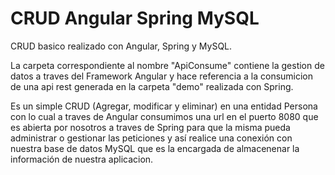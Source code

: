 # CRUD Angular Spring MySQL

CRUD basico realizado con Angular, Spring y MySQL.

La carpeta correspondiente al nombre "ApiConsume" contiene la gestion de datos a traves del Framework Angular y hace referencia a la consumicion de una api rest generada en la carpeta "demo" realizada con Spring.

Es un simple CRUD (Agregar, modificar y eliminar) en una entidad Persona con lo cual a traves de Angular consumimos una url en el puerto 8080 que es abierta por nosotros a traves de Spring para que la misma pueda administrar o gestionar las peticiones y así realice una conexión con nuestra base de datos MySQL que es la encargada de almacenenar la información de nuestra aplicacion.
